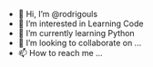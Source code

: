 - 👋 Hi, I’m @rodrigouls
- 👀 I’m interested in Learning Code
- 🌱 I’m currently learning Python
- 💞️ I’m looking to collaborate on ...
- 📫 How to reach me ...

<!---
rodrigouls/rodrigouls is a ✨ special ✨ repository because its `README.md` (this file) appears on your GitHub profile.
You can click the Preview link to take a look at your changes.
--->
